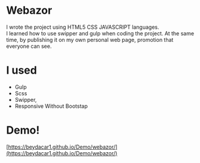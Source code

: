 # Webazor

I wrote the project using HTML5 CSS JAVASCRIPT languages. <br/>
I learned how to use swipper and gulp when coding the project. At the same time, by publishing it on my own personal web page, promotion that everyone can see.


# I used

  - Gulp
  - Scss
  - Swipper,
  - Responsive Without Bootstap

# Demo!

 [https://beydacar1.github.io/Demo/webazor/](https://beydacar1.github.io/Demo/webazor/)
